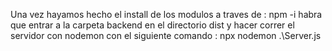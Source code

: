 Una vez hayamos hecho el install de los modulos a traves de : 
npm -i
habra que entrar a la carpeta backend en el directorio dist y hacer correr el servidor con nodemon con el siguiente comando :
npx nodemon .\Server.js      

